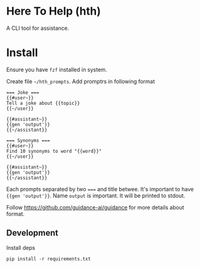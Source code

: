 # Here To Help (hth)
A CLI tool for assistance.

# Install

Ensure you have `fzf` installed in system.

Create file `~/hth_prompts`.
Add promptrs in following format
```
=== Joke ===
{{#user~}}
Tell a joke about {{topic}}
{{~/user}}

{{#assistant~}}
{{gen 'output'}}
{{~/assistant}}

=== Synonyms ===
{{#user~}}
Find 10 synonyms to word "{{word}}"
{{~/user}}

{{#assistant~}}
{{gen 'output'}}
{{~/assistant}}
```

Each prompts separated by two `===` and title betwee.
It's important to have `{{gen 'output'}}`. Name `output` is important. It will be printed
to stdout.

Follow https://github.com/guidance-ai/guidance for more details about format.


## Development

Install deps
```
pip install -r requirements.txt
```